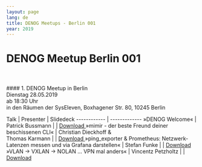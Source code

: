 ```yaml
---
layout: page
lang: de
title: DENOG Meetups - Berlin 001
year: 2019
---
```



# DENOG Meetup Berlin 001
<br>
<br>
#### 1. DENOG Meetup in Berlin<br>
Dienstag 28.05.2019<br>
ab 18:30 Uhr<br>
in den Räumen der SysEleven, Boxhagener Str. 80, 10245 Berlin<br>

Talk | Presenter | Slidedeck
------------ | -------------
»DENOG Welcome« | Patrick Bussmann |     | [ Download ]()
»mimir - der beste Freund deiner beschissenen CLI« | Christian Dieckhoff & <br>Thomas Karmann |     | [ Download ]()
»ping_exporter & Prometheus: Netzwerk-Latenzen messen und via Grafana darstellen« | Stefan Funke |      | [ Download ]()
»VLAN -> VXLAN -> NOLAN ... VPN mal anders« | Vincentz Petzholtz |      | [ Download ]()
